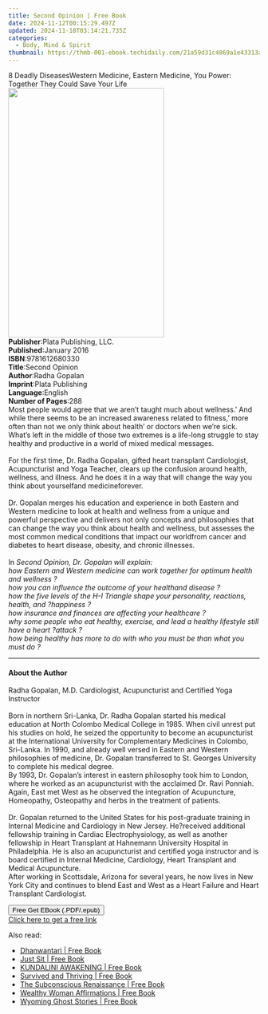 ```yaml
---
title: Second Opinion | Free Book
date: 2024-11-12T00:15:29.497Z
updated: 2024-11-18T03:14:21.735Z
categories:
  - Body, Mind & Spirit
thumbnail: https://thmb-001-ebook.techidaily.com/21a59d31c4869a1e43313a992638554add2b85c7fd311c234aaf93e70a006d00.jpg
---
```

<main id="book-container">
  <div class="flex flex-col">
    <div class="book-brief flex-1 py-6 px-4 sm:p-6 md:py-10 md:px-8">
      <!-- brief-->
      <div class="book-brief-main">
        8 Deadly DiseasesWestern Medicine, Eastern Medicine, You Power: Together
        They Could Save Your Life
      </div>
    </div>
    <div
      class="book-meta-info flex-1 grid gap-4 col-start-1 col-end-3 row-start-1 sm:mb-6 sm:grid-cols-4 lg:gap-6 lg:col-start-2 lg:row-end-6 lg:row-span-6 lg:mb-0"
    >
      <div
        class="book-meta-info-left place-content-center mt-4 p-4 text-sm leading-6 col-start-2 col-span-2 dark:text-slate-400"
      >
        <img
          class="w-full h-500 object-cover rounded-lg sm:h-255 sm:col-span-2 lg:col-span-full"
          src="https://img-001-ebook.techidaily.com/782baa5a446f5ad247319cf9eabdaa14a1d7c8f0ea469519588aef4219a3fc38.jpg"
          alt=""
          width="312"
          height="500"
        />
      </div>
      <div
        class="book-meta-info-right mt-2 col-start-1 row-start-2 col-span-3 self-center"
      >
        <!-- meta data  -->
        <div class="flex flex-col px-4 md:px-8">
          <div class="flex-1">
            <strong>Publisher</strong>:<span class="px-2"
              >Plata Publishing, LLC.</span
            >
          </div>
          <div class="flex-1">
            <strong>Published</strong>:<span class="px-2">January 2016</span>
          </div>
          <div class="flex-1">
            <strong>ISBN</strong>:<span class="px-2">9781612680330</span>
          </div>
          <div class="flex-1">
            <strong>Title</strong>:<span class="px-2">Second Opinion</span>
          </div>
          <div class="flex-1">
            <strong>Author</strong>:<span class="px-2">Radha Gopalan</span>
          </div>
          <div class="flex-1">
            <strong>Imprint</strong>:<span class="px-2">Plata Publishing</span>
          </div>
          <div class="flex-1">
            <strong>Language</strong>:<span class="px-2">English</span>
          </div>
          <div class="flex-1">
            <strong>Number of Pages</strong>:<span class="px-2">288</span>
          </div>
        </div>
      </div>
    </div>
    <div class="book-description flex-1 py-6 px-4 sm:p-6 md:py-10 md:px-8">
      <div class="book-description-main">
        <div accordion-content="" id="description">
          Most people would agree that we aren’t taught much about wellness.’
          And while there seems to be an increased awareness related to
          fitness,’ more often than not we only think about health’ or doctors
          when we’re sick. What’s left in the middle of those two extremes is a
          life-long struggle to stay healthy and productive in a world of mixed
          medical messages.<br /><br />For the first time, Dr. Radha Gopalan,
          gifted heart transplant Cardiologist, Acupuncturist and Yoga Teacher,
          clears up the confusion around health, wellness, and illness. And he
          does it in a way that will change the way you think about yourselfand
          medicineforever.<br /><br />Dr. Gopalan merges his education and
          experience in both Eastern and Western medicine to look at health and
          wellness from a unique and powerful perspective and delivers not only
          concepts and philosophies that can change the way you think about
          health and wellness, but assesses the most common medical conditions
          that impact our worldfrom cancer and diabetes to heart disease,
          obesity, and chronic illnesses.<br /><br />In
          <i
            >Second Opinion, Dr. Gopalan will explain:<br />
            how Eastern and Western medicine can work together for optimum
            health and wellness ?<br />
            how you can influence the outcome of your healthand disease ?<br />
            how the five levels of the H-I Triangle shape your personality,
            reactions, health, and ?happiness ?<br />
            how insurance and finances are affecting your healthcare ?<br />
            why some people who eat healthy, exercise, and lead a healthy
            lifestyle still have a heart ?attack ?<br />
            how being healthy has more to do with who you must be than what you
            must do ?<br
          /></i>
        </div>
        <i><div class="accordion-fader"></div></i>
      </div>
    </div>
    <div class="book-excerpts flex-1 py-6 px-4 sm:p-6 md:py-10 md:px-8">
      <!-- excerpts-->
      <div class="book-excerpts-main">
        <hr />
        <h4 class="placeholder placeholder-heading">
          <span>About the Author</span>
        </h4>
        <p>
          Radha Gopalan, M.D. Cardiologist, Acupuncturist and Certified Yoga
          Instructor<br /><br />Born in northern Sri-Lanka, Dr. Radha Gopalan
          started his medical education at North Colombo Medical College in
          1985. When civil unrest put his studies on hold, he seized the
          opportunity to become an acupuncturist at the International University
          for Complementary Medicines in Colombo, Sri-Lanka. In 1990, and
          already well versed in Eastern and Western philosophies of medicine,
          Dr. Gopalan transferred to St. Georges University to complete his
          medical degree.<br />By 1993, Dr. Gopalan’s interest in eastern
          philosophy took him to London, where he worked as an acupuncturist
          with the acclaimed Dr. Ravi Ponniah. Again, East met West as he
          observed the integration of Acupuncture, Homeopathy, Osteopathy and
          herbs in the treatment of patients.<br /><br />Dr. Gopalan returned to
          the United States for his post-graduate training in Internal Medicine
          and Cardiology in New Jersey. He?received additional fellowship
          training in Cardiac Electrophysiology, as well as another fellowship
          in Heart Transplant at Hahnemann University Hospital in Philadelphia.
          He is also an acupuncturist and certified yoga instructor and is board
          certified in Internal Medicine, Cardiology, Heart Transplant and
          Medical Acupuncture.<br />After working in Scottsdale, Arizona for
          several years, he now lives in New York City and continues to blend
          East and West as a Heart Failure and Heart Transplant Cardiologist.
        </p>
      </div>
    </div>
    <div
      class="book-about-author flex-1 py-6 px-4 sm:p-6 md:py-10 md:px-8"
    ></div>
    <div class="book-free-get flex-1 py-6 px-4 sm:p-6 md:py-10 md:px-8">
      <button
        id="btn-free-get"
        class="bg-blue-500 hover:bg-blue-700 text-white font-bold py-2 px-4 rounded"
      >
        Free Get EBook (.PDF/.epub)
      </button>
      <div id="countdown-display" class="px-2 text-lg mt-2"></div>
      <a
        id="free-link"
        class="hidden bg-blue-500 hover:bg-blue-700 text-white font-bold py-2 px-4 rounded"
        href="https://www.ebooks.com/en-us/book/96440283/second-opinion/radha-gopalan/"
        target="_blank"
        >Click here to get a free link</a
      >
    </div>
    <script>
      let countdownTime = 0;
      let countdownInterval = null;
      document
        .getElementById('btn-free-get')
        .addEventListener('click', startCountdown);
      function startCountdown() {
        countdownTime = new Date().getTime() + 60000 * 3;
        countdownInterval = setInterval(updateCountdown, 1000);
        document.getElementById('btn-free-get').disabled = true;
        document
          .getElementById('btn-free-get')
          .classList.add('bg-gray-500', 'cursor-not-allowed');
      }
      function updateCountdown() {
        let currentTime = new Date().getTime();
        let timeLeft = countdownTime - currentTime;
        let secondsLeft = Math.floor(timeLeft / 1000);
        document.getElementById('countdown-display').innerHTML =
          `Remaining time: ${secondsLeft} seconds.`;
        if (secondsLeft <= 0) {
          clearInterval(countdownInterval);
          document.getElementById('btn-free-get').classList.add('hidden');
          document.getElementById('free-link').classList.remove('hidden');
          document.getElementById('countdown-display').innerHTML = '';
        }
      }
    </script>
  </div>
</main>

<ins class="adsbygoogle"
      style="display:block"
      data-ad-client="ca-pub-7571918770474297"
      data-ad-slot="8358498916"
      data-ad-format="auto"
      data-full-width-responsive="true"></ins>
    

<span class="atpl-alsoreadstyle">Also read:</span>
<div><ul>
<li><a href="https://novels-ebooks.techidaily.com/211053338-9781088292167-dhanwantari/"><u>Dhanwantari | Free Book</u></a></li>
<li><a href="https://novels-ebooks.techidaily.com/211046259-9780062672872-just-sit/"><u>Just Sit | Free Book</u></a></li>
<li><a href="https://novels-ebooks.techidaily.com/211053403-9783988314864-kundalini-awakening/"><u>KUNDALINI AWAKENING | Free Book</u></a></li>
<li><a href="https://novels-ebooks.techidaily.com/211047698-9781088287675-survived-and-thriving/"><u>Survived and Thriving | Free Book</u></a></li>
<li><a href="https://novels-ebooks.techidaily.com/211053407-9788119786039-the-subconscious-renaissance/"><u>The Subconscious Renaissance | Free Book</u></a></li>
<li><a href="https://novels-ebooks.techidaily.com/211047651-9781088299227-wealthy-woman-affirmations/"><u>Wealthy Woman Affirmations | Free Book</u></a></li>
<li><a href="https://novels-ebooks.techidaily.com/211046318-9781493080519-wyoming-ghost-stories/"><u>Wyoming Ghost Stories | Free Book</u></a></li>
</ul></div>

